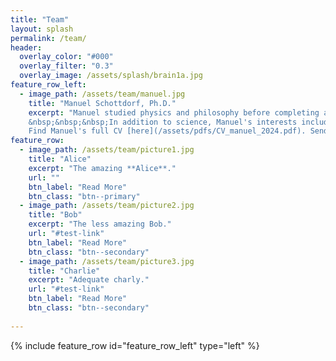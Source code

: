 ```yaml
---
title: "Team"
layout: splash
permalink: /team/
header:
  overlay_color: "#000"
  overlay_filter: "0.3"
  overlay_image: /assets/splash/brain1a.jpg
feature_row_left:
  - image_path: /assets/team/manuel.jpg
    title: "Manuel Schottdorf, Ph.D."
    excerpt: "Manuel studied physics and philosophy before completing a PhD at Max Planck in Germany. For his postdoc, he joined David Tank and Carlos Brody in Princeton. Manuel won numerous awards over the years, among them a Boehringer Ingelheim Fonds PhD Fellowship, an Otto Hahn medal, and a Burroughs Wellcome Fund's Career Award.<br/>
    &nbsp;&nbsp;&nbsp;In addition to science, Manuel's interests include labor rights and he was an organizing committee member for the postdoc union at Princeton.<br/><br/>
    Find Manuel's full CV [here](/assets/pdfs/CV_manuel_2024.pdf). Send him an [e-mail](mailto:maschott-at-udel.edu)"
feature_row:
  - image_path: /assets/team/picture1.jpg
    title: "Alice"
    excerpt: "The amazing **Alice**."
    url: ""
    btn_label: "Read More"
    btn_class: "btn--primary"
  - image_path: /assets/team/picture2.jpg
    title: "Bob"
    excerpt: "The less amazing Bob."
    url: "#test-link"
    btn_label: "Read More"
    btn_class: "btn--secondary"
  - image_path: /assets/team/picture3.jpg
    title: "Charlie"
    excerpt: "Adequate charly."
    url: "#test-link"
    btn_label: "Read More"
    btn_class: "btn--secondary"
  
---
```


{% include feature_row id="feature_row_left" type="left" %}

<!-- {% include feature_row %} -->

